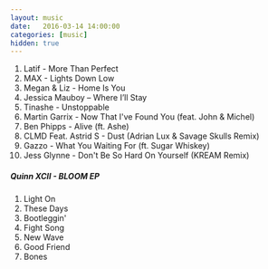 ```yaml
---
layout: music
date:   2016-03-14 14:00:00
categories: [music]
hidden: true
---
```

1. Latif - More Than Perfect
2. MAX - Lights Down Low
3. Megan & Liz - Home Is You
4. Jessica Mauboy – Where I’ll Stay
5. Tinashe - Unstoppable
6. Martin Garrix - Now That I've Found You (feat. John & Michel)
7. Ben Phipps - Alive (ft. Ashe)
8. CLMD Feat. Astrid S - Dust (Adrian Lux & Savage Skulls Remix)
9. Gazzo - What You Waiting For (ft. Sugar Whiskey)
10. Jess Glynne - Don't Be So Hard On Yourself (KREAM Remix)

##### Quinn XCII - BLOOM EP

1. Light On
2. These Days
3. Bootleggin'
4. Fight Song
5. New Wave
6. Good Friend
7. Bones